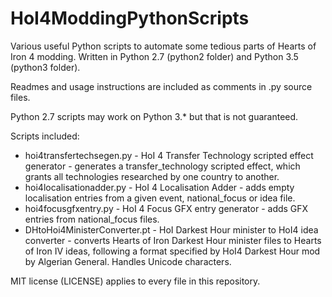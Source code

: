# HoI4ModdingPythonScripts
Various useful Python scripts to automate some tedious parts of Hearts of Iron 4 modding. Written in Python 2.7 (python2 folder) and Python 3.5 (python3 folder).

Readmes and usage instructions are included as comments in .py source files.

Python 2.7 scripts may work on Python 3.\* but that is not guaranteed.

Scripts included:

- hoi4transfertechsegen.py - HoI 4 Transfer Technology scripted effect generator - generates a transfer_technology scripted effect, which grants all technologies researched by one country to another.
- hoi4localisationadder.py - HoI 4 Localisation Adder - adds empty localisation entries from a given event, national_focus or idea file.
- hoi4focusgfxentry.py - HoI 4 Focus GFX entry generator - adds GFX entries from national_focus files.
- DHtoHoi4MinisterConverter.pt - HoI Darkest Hour minister to HoI4 idea converter - converts Hearts of Iron Darkest Hour minister files to Hearts of Iron IV ideas, following a format specified by HoI4 Darkest Hour mod by Algerian General. Handles Unicode characters.

MIT license (LICENSE) applies to every file in this repository.
